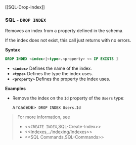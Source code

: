 [[SQL-Drop-Index]]
### SQL - `DROP INDEX`

Removes an index from a property defined in the schema.

If the index does not exist, this call just returns with no errors.

**Syntax**

```sql
DROP INDEX <index>|<type>.<property> << IF EXISTS ]
```

- **`<index>`** Defines the name of the index.
- **`<type>`** Defines the type the index uses.
- **`<property>`** Defines the property the index uses.

**Examples**

- Remove the index on the `Id` property of the `Users` type:

  <pre>
  ArcadeDB> <code type="lang-sql userinput">DROP INDEX Users.Id</code>
  </pre>


>For more information, see
>- <<`CREATE INDEX`,SQL-Create-Index>>
>- <<Indexes,../indexing/Indexes>>
>- <<SQL Commands,SQL-Commands>>
